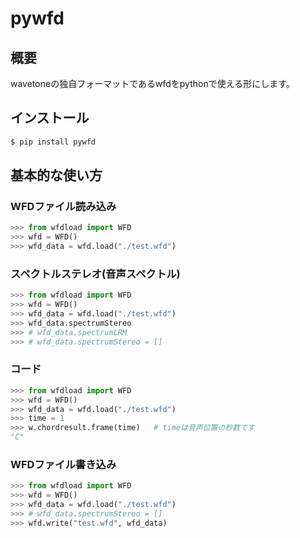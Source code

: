 # pywfd

## 概要
wavetoneの独自フォーマットであるwfdをpythonで使える形にします。

## インストール
```sh
$ pip install pywfd
```


## 基本的な使い方

### WFDファイル読み込み
```python
>>> from wfdload import WFD
>>> wfd = WFD()
>>> wfd_data = wfd.load("./test.wfd")
```
### スペクトルステレオ(音声スペクトル)
```python
>>> from wfdload import WFD
>>> wfd = WFD()
>>> wfd_data = wfd.load("./test.wfd")
>>> wfd_data.spectrumStereo
>>> # wfd_data.spectrumLRM
>>> # wfd_data.spectrumStereo = []
```

### コード
```python
>>> from wfdload import WFD
>>> wfd = WFD()
>>> wfd_data = wfd.load("./test.wfd")
>>> time = 1
>>> w.chordresult.frame(time)   # timeは音声位置の秒数です
"C"
```

### WFDファイル書き込み
```python
>>> from wfdload import WFD
>>> wfd = WFD()
>>> wfd_data = wfd.load("./test.wfd")
>>> # wfd_data.spectrumStereo = []
>>> wfd.write("test.wfd", wfd_data)
```


